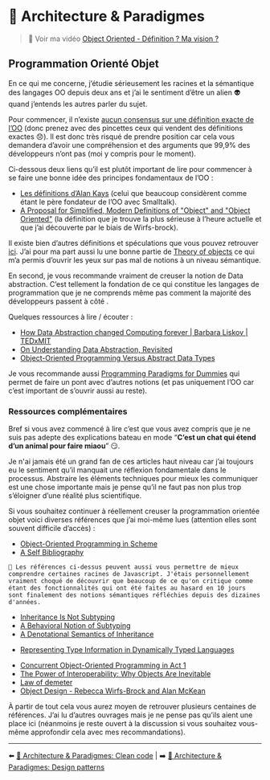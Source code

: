 # 🌇 Architecture & Paradigmes

> 👀 Voir ma vidéo [Object Oriented - Définition ? Ma vision ?](https://www.youtube.com/watch?v=jUOge0J7V-U)

## Programmation Orienté Objet
En ce qui me concerne, j’étudie sérieusement les racines et la sémantique des langages OO depuis deux ans et j’ai le sentiment d’être un alien 👽 quand j’entends les autres parler du sujet.

Pour commencer, il n’existe [aucun consensus sur une définition exacte de l’OO](https://wiki.c2.com/?NobodyAgreesOnWhatOoIs) (donc prenez avec des pincettes ceux qui vendent des définitions exactes 😞). Il est donc très risqué de prendre position car cela vous demandera d’avoir une compréhension et des arguments que 99,9% des développeurs n’ont pas (moi y compris pour le moment).

Ci-dessous deux liens qu’il est plutôt important de lire pour commencer à se faire une bonne idée des principes fondamentaux de l’OO :

* [Les définitions d’Alan Kays](https://wiki.c2.com/?AlanKaysDefinitionOfObjectOriented) (celui que beaucoup considèrent comme étant le père fondateur de l’OO avec Smalltalk).
* [A Proposal for Simplified, Modern Definitions of "Object" and "Object Oriented"](https://wcook.blogspot.com/2012/07/proposal-for-simplified-modern.html) (la définition que je trouve la plus sérieuse à l’heure actuelle et que j’ai découverte par le biais de Wirfs-brock).

Il existe bien d’autres définitions et spéculations que vous pouvez retrouver [ici](https://wiki.c2.com/?DefinitionsForOo). J’ai pour ma part aussi lu une bonne partie de [Theory of objects](http://lucacardelli.name/TheoryOfObjects.html) ce qui m’a permis d’ouvrir les yeux sur pas mal de notions à un niveau sémantique.

En second, je vous recommande vraiment de creuser la notion de Data abstraction. C’est tellement la fondation de ce qui constitue les langages de programmation que je ne comprends même pas comment la majorité des développeurs passent à côté . 

Quelques ressources à lire / écouter :

* [How Data Abstraction changed Computing forever | Barbara Liskov | TEDxMIT](https://www.youtube.com/watch?v=_jTc1BTFdIo)
* [On Understanding Data Abstraction, Revisited](https://www.cs.utexas.edu/~wcook/Drafts/2009/essay.pdf)
* [Object-Oriented Programming Versus Abstract Data Types](https://www.cs.utexas.edu/~wcook/papers/OOPvsADT/CookOOPvsADT90.pdf)

Je vous recommande aussi [Programming Paradigms for Dummies](https://www.info.ucl.ac.be/~pvr/VanRoyChapter.pdf) qui permet de faire un pont avec d’autres notions (et pas uniquement l’OO car c’est important de s’ouvrir aussi au reste). 

### Ressources complémentaires

Bref si vous avez commencé à lire c’est que vous avez compris que je ne suis pas adepte des explications bateau en mode “**C’est un chat qui étend d’un animal pour faire miaou**” 😏.

Je n'ai jamais été un grand fan de ces articles haut niveau car j’ai toujours eu le sentiment qu’il manquait une réflexion fondamentale dans le processus. Abstraire les éléments techniques pour mieux les communiquer est une chose importante mais je pense qu’il ne faut pas non plus trop s’éloigner d’une réalité plus scientifique.

Si vous souhaitez continuer à réellement creuser la programmation orientée objet voici diverses références que j’ai moi-même lues (attention elles sont souvent difficile d’accès) :

* [Object-Oriented Programming in Scheme](https://mumble.net/~jar/pubs/oopis.pdf)
* [A Self Bibliography](https://bibliography.selflanguage.org/)

```
👀 Les références ci-dessus peuvent aussi vous permettre de mieux comprendre certaines racines de Javascript. J'étais personnellement vraiment choqué de découvrir que beaucoup de ce qu'on critique comme étant des fonctionnalités qui ont été faites au hasard en 10 jours sont finalement des notions sémantiques réfléchies depuis des dizaines d'années.
```

* [Inheritance Is Not Subtyping](https://www.cs.utexas.edu/~wcook/papers/InheritanceSubtyping90/CookPOPL90.pdf)
* [A Behavioral Notion of Subtyping](https://www.cs.cmu.edu/~wing/publications/LiskovWing94.pdf)
* [A Denotational Semantics of Inheritance](https://www.cs.utexas.edu/~wcook/papers/thesis/cook89.pdf)
- [Representing Type Information in Dynamically Typed Languages](https://www.cs.arizona.edu/sites/default/files/TR93-27.pdf)
* [Concurrent Object-Oriented Programming in Act 1](https://web.media.mit.edu/~lieber/Lieberary/OOP/Act-1/Concurrent-OOP-in-Act-1.html)
* [The Power of Interoperability: Why Objects Are Inevitable](http://www.cs.cmu.edu/~aldrich/papers/objects-essay.pdf)
* [Law of demeter](https://www2.ccs.neu.edu/research/demeter/papers/law-of-demeter/oopsla88-law-of-demeter.pdf)
* [Object Design - Rebecca Wirfs-Brock and Alan McKean](https://www.informit.com/promotions/object-design-142314?utm_source=referral&utm_medium=wrifsbrock&utm_campaign=objectdesign&utm_term=pdf)

À partir de tout cela vous aurez moyen de retrouver plusieurs centaines de références. J’ai lu d’autres ouvrages mais je ne pense pas qu’ils aient une place ici (néanmoins je reste ouvert à la discussion si vous souhaitez vous-même approfondir cela avec mes recommandations).

---

⬅️ [🌇 Architecture & Paradigmes: Clean code](./4-cleancode.md) |
➡️ [🌇 Architecture & Paradigmes: Design patterns](./6-designpatterns.md)
